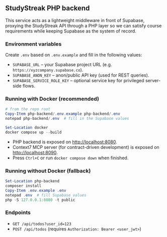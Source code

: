 ## StudyStreak PHP backend

This service acts as a lightweight middleware in front of Supabase, proxying the StudyStreak API through a PHP layer so we can satisfy course requirements while keeping Supabase as the system of record.

### Environment variables

Create `.env` based on `.env.example` and fill in the following values:

- `SUPABASE_URL` – your Supabase project URL (e.g. `https://xyzcompany.supabase.co`).
- `SUPABASE_ANON_KEY` – anon/public API key (used for REST queries).
- `SUPABASE_SERVICE_ROLE_KEY` – optional service key for privileged server-side flows.

### Running with Docker (recommended)

```powershell
# from the repo root
Copy-Item php-backend/.env.example php-backend/.env
notepad php-backend/.env  # fill in the Supabase values

Set-Location docker
docker compose up --build
```

- PHP backend is exposed on <http://localhost:8080>.
- Context7 MCP server (for contract-driven development) is exposed on <http://localhost:8090>.
- Press `Ctrl+C` or run `docker compose down` when finished.

### Running without Docker (fallback)

```powershell
Set-Location php-backend
composer install
Copy-Item .env.example .env
notepad .env  # fill Supabase values
php -S 127.0.0.1:8080 -t public
```

### Endpoints

- `GET /api/todos?user_id=123`
- `POST /api/todos` (requires `Authorization: Bearer <user_jwt>`)
